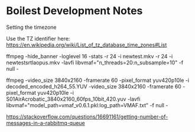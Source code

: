 # Boilest Development Notes





Setting the timezone

Use the TZ identifier here: https://en.wikipedia.org/wiki/List_of_tz_database_time_zones#List

ffmpeg -hide_banner -loglevel 16 -stats -r 24 -i newtest.mkv -r 24 -i newtestsrtlaopus.mkv -lavfi libvmaf="n_threads=20:n_subsample=10" -f null -


ffmpeg -video_size 3840x2160 -framerate 60 -pixel_format yuv420p10le -i decoded_encoded_h264_55.YUV -video_size 3840x2160 -framerate 60 -pixel_format yuv420p10le -i S01AirAcrobatic_3840x2160_60fps_10bit_420.yuv -lavfi libvmaf="model_path=vmaf_v0.6.1.pkl:log_path=VMAF.txt" -f null -


https://stackoverflow.com/questions/16691161/getting-number-of-messages-in-a-rabbitmq-queue